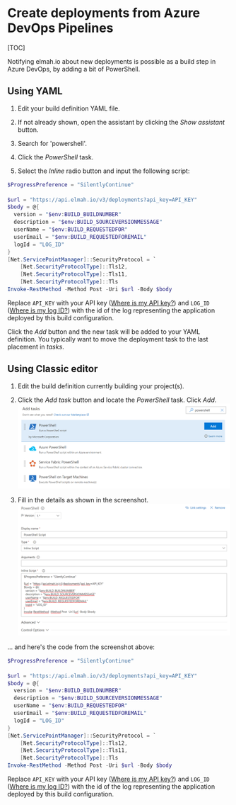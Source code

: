 # Create deployments from Azure DevOps Pipelines

[TOC]
    
Notifying elmah.io about new deployments is possible as a build step in Azure DevOps, by adding a bit of PowerShell.

## Using YAML

1. Edit your build definition YAML file.

2. If not already shown, open the assistant by clicking the *Show assistant* button.

3. Search for 'powershell'.

4. Click the *PowerShell* task.

5. Select the *Inline* radio button and input the following script:

```powershell
$ProgressPreference = "SilentlyContinue"

$url = "https://api.elmah.io/v3/deployments?api_key=API_KEY"
$body = @{
  version = "$env:BUILD_BUILDNUMBER"
  description = "$env:BUILD_SOURCEVERSIONMESSAGE"
  userName = "$env:BUILD_REQUESTEDFOR"
  userEmail = "$env:BUILD_REQUESTEDFOREMAIL"
  logId = "LOG_ID"
}
[Net.ServicePointManager]::SecurityProtocol = `
    [Net.SecurityProtocolType]::Tls12,
    [Net.SecurityProtocolType]::Tls11,
    [Net.SecurityProtocolType]::Tls
Invoke-RestMethod -Method Post -Uri $url -Body $body
```

Replace `API_KEY` with your API key ([Where is my API key?](https://docs.elmah.io/where-is-my-api-key/)) and `LOG_ID` ([Where is my log ID?](https://docs.elmah.io/where-is-my-log-id/)) with the id of the log representing the application deployed by this build configuration.

Click the *Add* button and the new task will be added to your YAML definition. You typically want to move the deployment task to the last placement in *tasks*.

## Using Classic editor

1. Edit the build definition currently building your project(s).

2. Click the _Add task_ button and locate the _PowerShell_ task. Click _Add_.
![Add PowerShell task](images/add_powershell_task.png)

3. Fill in the details as shown in the screenshot.
![Fill in PowerShell content](images/fill_powershell_task.png)

... and here's the code from the screenshot above:

```powershell
$ProgressPreference = "SilentlyContinue"

$url = "https://api.elmah.io/v3/deployments?api_key=API_KEY"
$body = @{
  version = "$env:BUILD_BUILDNUMBER"
  description = "$env:BUILD_SOURCEVERSIONMESSAGE"
  userName = "$env:BUILD_REQUESTEDFOR"
  userEmail = "$env:BUILD_REQUESTEDFOREMAIL"
  logId = "LOG_ID"
}
[Net.ServicePointManager]::SecurityProtocol = `
    [Net.SecurityProtocolType]::Tls12,
    [Net.SecurityProtocolType]::Tls11,
    [Net.SecurityProtocolType]::Tls
Invoke-RestMethod -Method Post -Uri $url -Body $body
```

Replace `API_KEY` with your API key ([Where is my API key?](https://docs.elmah.io/where-is-my-api-key/)) and `LOG_ID` ([Where is my log ID?](https://docs.elmah.io/where-is-my-log-id/)) with the id of the log representing the application deployed by this build configuration.